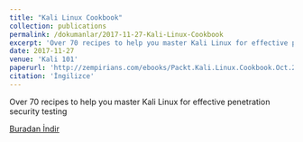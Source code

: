 ```yaml
---
title: "Kali Linux Cookbook"
collection: publications
permalink: /dokumanlar/2017-11-27-Kali-Linux-Cookbook
excerpt: 'Over 70 recipes to help you master Kali Linux for effective penetration security testing'
date: 2017-11-27
venue: 'Kali 101'
paperurl: 'http://zempirians.com/ebooks/Packt.Kali.Linux.Cookbook.Oct.2013.ISBN.1783289597.pdf'
citation: 'İngilizce'
---
```


Over 70 recipes to help you master Kali Linux for effective penetration security testing

[Buradan İndir](http://zempirians.com/ebooks/Packt.Kali.Linux.Cookbook.Oct.2013.ISBN.1783289597.pdf)
